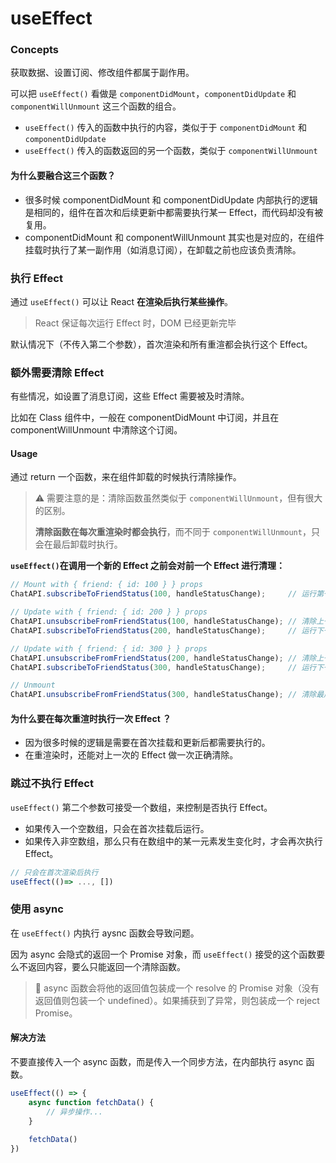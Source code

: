 # useEffect

### Concepts

获取数据、设置订阅、修改组件都属于副作用。

可以把 `useEffect()` 看做是 `componentDidMount`，`componentDidUpdate` 和 `componentWillUnmount` 这三个函数的组合。

* `useEffect()` 传入的函数中执行的内容，类似于于 `componentDidMount` 和 `componentDidUpdate`
* `useEffect()` 传入的函数返回的另一个函数，类似于 `componentWillUnmount`

#### 为什么要融合这三个函数？

* 很多时候 componentDidMount 和 componentDidUpdate 内部执行的逻辑是相同的，组件在首次和后续更新中都需要执行某一 Effect，而代码却没有被复用。
* componentDidMount 和 componentWillUnmount 其实也是对应的，在组件挂载时执行了某一副作用（如消息订阅），在卸载之前也应该负责清除。

### 执行 Effect

通过 `useEffect()` 可以让 React **在渲染后执行某些操作**。

> React 保证每次运行 Effect 时，DOM 已经更新完毕

默认情况下（不传入第二个参数），首次渲染和所有重渲都会执行这个 Effect。

### 额外需要清除 Effect

有些情况，如设置了消息订阅，这些 Effect 需要被及时清除。

比如在 Class 组件中，一般在 componentDidMount 中订阅，并且在 componentWillUnmount 中清除这个订阅。

#### Usage

通过 return 一个函数，来在组件卸载的时候执行清除操作。

> ⚠️ 需要注意的是：清除函数虽然类似于 `componentWillUnmount`，但有很大的区别。
>
> **清除函数在每次重渲染时都会执行**，而不同于 `componentWillUnmount`，只会在最后卸载时执行。

**`useEffect()`在调用一个新的 Effect 之前会对前一个 Effect 进行清理：**

```jsx
// Mount with { friend: { id: 100 } } props
ChatAPI.subscribeToFriendStatus(100, handleStatusChange);     // 运行第一个 effect

// Update with { friend: { id: 200 } } props
ChatAPI.unsubscribeFromFriendStatus(100, handleStatusChange); // 清除上一个 effect
ChatAPI.subscribeToFriendStatus(200, handleStatusChange);     // 运行下一个 effect

// Update with { friend: { id: 300 } } props
ChatAPI.unsubscribeFromFriendStatus(200, handleStatusChange); // 清除上一个 effect
ChatAPI.subscribeToFriendStatus(300, handleStatusChange);     // 运行下一个 effect

// Unmount
ChatAPI.unsubscribeFromFriendStatus(300, handleStatusChange); // 清除最后一个 effect
```

#### 为什么要在每次重渲时执行一次 Effect ？

* 因为很多时候的逻辑是需要在首次挂载和更新后都需要执行的。
* 在重渲染时，还能对上一次的 Effect 做一次正确清除。

### 跳过不执行 Effect

`useEffect()` 第二个参数可接受一个数组，来控制是否执行 Effect。

* 如果传入一个空数组，只会在首次挂载后运行。
* 如果传入非空数组，那么只有在数组中的某一元素发生变化时，才会再次执行 Effect。

```jsx
// 只会在首次渲染后执行
useEffect(()=> ..., [])
```

### 使用 async

在 `useEffect()` 内执行 aysnc 函数会导致问题。

因为 async 会隐式的返回一个 Promise 对象，而 `useEffect()` 接受的这个函数要么不返回内容，要么只能返回一个清除函数。

> 🔹 async 函数会将他的返回值包装成一个 resolve 的 Promise 对象（没有返回值则包装一个 undefined）。如果捕获到了异常，则包装成一个 reject Promise。

#### 解决方法

不要直接传入一个 async 函数，而是传入一个同步方法，在内部执行 async 函数。

```jsx
useEffect(() => {
    async function fetchData() {
        // 异步操作...
    }
    
    fetchData()
})
```
